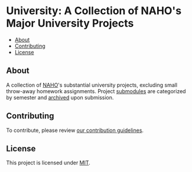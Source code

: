 # University: A Collection of NAHO's Major University Projects

- [About](#about)
- [Contributing](#contributing)
- [License](#license)

## About

A collection of [NAHO](https://github.com/trueNAHO)'s substantial university
projects, excluding small throw-away homework assignments. Project
[submodules](https://git-scm.com/book/en/v2/Git-Tools-Submodules) are
categorized by semester and
[archived](https://docs.github.com/en/repositories/archiving-a-github-repository)
upon submission.

## Contributing

To contribute, please review [our contribution
guidelines](docs/CONTRIBUTING.md).

## License

This project is licensed under [MIT](LICENSE).
